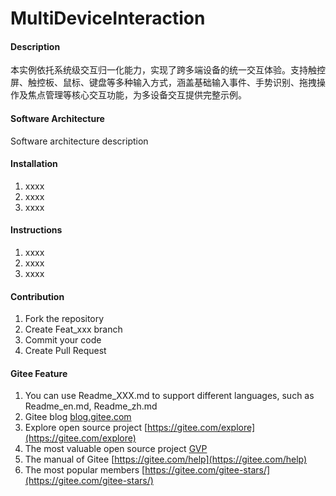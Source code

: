 # MultiDeviceInteraction

#### Description
本实例依托系统级交互归一化能力，实现了跨多端设备的统一交互体验。支持触控屏、触控板、鼠标、键盘等多种输入方式，涵盖基础输入事件、手势识别、拖拽操作及焦点管理等核心交互功能，为多设备交互提供完整示例。

#### Software Architecture
Software architecture description

#### Installation

1.  xxxx
2.  xxxx
3.  xxxx

#### Instructions

1.  xxxx
2.  xxxx
3.  xxxx

#### Contribution

1.  Fork the repository
2.  Create Feat_xxx branch
3.  Commit your code
4.  Create Pull Request


#### Gitee Feature

1.  You can use Readme\_XXX.md to support different languages, such as Readme\_en.md, Readme\_zh.md
2.  Gitee blog [blog.gitee.com](https://blog.gitee.com)
3.  Explore open source project [https://gitee.com/explore](https://gitee.com/explore)
4.  The most valuable open source project [GVP](https://gitee.com/gvp)
5.  The manual of Gitee [https://gitee.com/help](https://gitee.com/help)
6.  The most popular members  [https://gitee.com/gitee-stars/](https://gitee.com/gitee-stars/)

